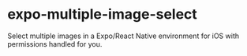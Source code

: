 # expo-multiple-image-select
Select multiple images in a Expo/React Native environment for iOS with permissions handled for you. 
